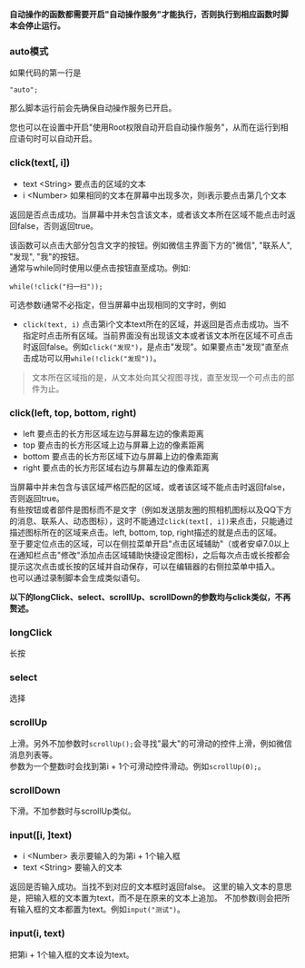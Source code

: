 **自动操作的函数都需要开启"自动操作服务"才能执行，否则执行到相应函数时脚本会停止运行。**
### auto模式
如果代码的第一行是
```
"auto";
```
那么脚本运行前会先确保自动操作服务已开启。

您也可以在设置中开启"使用Root权限自动开启自动操作服务"，从而在运行到相应语句时可以自动开启。
### click(text[, i])
* text \<String\> 要点击的区域的文本
* i \<Number\> 如果相同的文本在屏幕中出现多次，则i表示要点击第几个文本  

返回是否点击成功。当屏幕中并未包含该文本，或者该文本所在区域不能点击时返回false，否则返回true。

该函数可以点击大部分包含文字的按钮。例如微信主界面下方的"微信", "联系人", "发现", "我"的按钮。  
通常与while同时使用以便点击按钮直至成功。例如:
```
while(!click("扫一扫"));
```
可选参数i通常不必指定，但当屏幕中出现相同的文字时，例如
* `click(text, i)` 点击第i个文本text所在的区域，并返回是否点击成功。当不指定时点击所有区域。当前界面没有出现该文本或者该文本所在区域不可点击时返回false。例如`click("发现")`，是点击"发现"。如果要点击"发现"直至点击成功可以用`while(!click("发现"))`。
> 文本所在区域指的是，从文本处向其父视图寻找，直至发现一个可点击的部件为止。
### click(left, top, bottom, right)
* left 要点击的长方形区域左边与屏幕左边的像素距离
* top 要点击的长方形区域上边与屏幕上边的像素距离
* bottom 要点击的长方形区域下边与屏幕上边的像素距离
* right 要点击的长方形区域右边与屏幕左边的像素距离

当屏幕中并未包含与该区域严格匹配的区域，或者该区域不能点击时返回false，否则返回true。  
有些按钮或者部件是图标而不是文字（例如发送朋友圈的照相机图标以及QQ下方的消息、联系人、动态图标），这时不能通过`click(text[, i])`来点击，只能通过描述图标所在的区域来点击。left, bottom, top, right描述的就是点击的区域。  
至于要定位点击的区域，可以在侧拉菜单开启"点击区域辅助"（或者安卓7.0以上在通知栏点击"修改"添加点击区域辅助快捷设定图标)，之后每次点击或长按都会提示这次点击或长按的区域并自动保存，可以在编辑器的右侧拉菜单中插入。  
也可以通过录制脚本会生成类似语句。

**以下的longClick、select、scrollUp、scrollDown的参数均与click类似，不再赘述。**

### longClick 
长按
### select 
选择
### scrollUp 
上滑。另外不加参数时`scrollUp();`会寻找"最大"的可滑动的控件上滑，例如微信消息列表等。  
参数为一个整数i时会找到第i + 1个可滑动控件滑动。例如`scrollUp(0);`。
### scrollDown 
下滑。不加参数时与scrollUp类似。
### input([i, ]text) 
* i \<Number\> 表示要输入的为第i + 1个输入框
* text \<String\> 要输入的文本

返回是否输入成功。当找不到对应的文本框时返回false。
这里的输入文本的意思是，把输入框的文本置为text，而不是在原来的文本上追加。
不加参数i则会把所有输入框的文本都置为text。例如`input("测试")`。
### input(i, text) 
把第i + 1个输入框的文本设为text。
